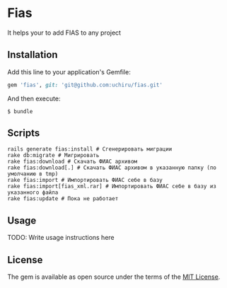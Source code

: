# Fias

It helps your to add FIAS to any project

## Installation

Add this line to your application's Gemfile:

```ruby
gem 'fias', git: 'git@github.com:uchiru/fias.git'
```

And then execute:

    $ bundle

## Scripts

```shell
rails generate fias:install # Сгенерировать миграции
rake db:migrate # Мигрировать
rake fias:download # Скачать ФИАС архивом
rake fias:download[.] # Скачать ФИАС архивом в указанную папку (по умолчанию в tmp)
rake fias:import # Импортировать ФИАС себе в базу
rake fias:import[fias_xml.rar] # Импортировать ФИАС себе в базу из указанного файла
rake fias:update # Пока не работает
```
## Usage

TODO: Write usage instructions here

## License

The gem is available as open source under the terms of the [MIT License](http://opensource.org/licenses/MIT).

